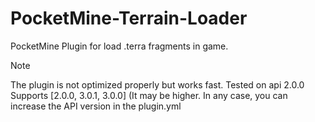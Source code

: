 # PocketMine-Terrain-Loader
PocketMine Plugin for load .terra fragments in game.
> [!Note]
> The plugin is not optimized properly but works fast.
> Tested on api 2.0.0
> Supports [2.0.0, 3.0.1, 3.0.0] (It may be higher. In any case, you can increase the API version in the plugin.yml
